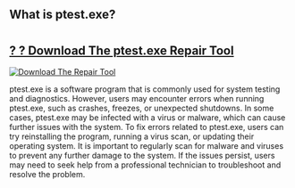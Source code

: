 ## What is ptest.exe? 

# <h2><a href="https://exedetect.com/download.php?ptest.exe">? ? Download The ptest.exe Repair Tool</a></h2>

[![Download The Repair Tool](https://exedetect.com/download-button.jpg)](https://exedetect.com/download.php?ptest.exe)

ptest.exe is a software program that is commonly used for system testing and diagnostics. However, users may encounter errors when running ptest.exe, such as crashes, freezes, or unexpected shutdowns. In some cases, ptest.exe may be infected with a virus or malware, which can cause further issues with the system. To fix errors related to ptest.exe, users can try reinstalling the program, running a virus scan, or updating their operating system. It is important to regularly scan for malware and viruses to prevent any further damage to the system. If the issues persist, users may need to seek help from a professional technician to troubleshoot and resolve the problem.
